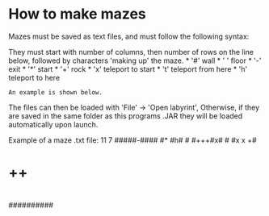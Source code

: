 # How to make mazes

Mazes must be saved as text files, and must follow the following syntax:

 They must start with number of columns, then number of rows on the line below,
 followed by characters 'making up' the maze.
	* '#'	wall
	* ' '	floor
	* '-'	exit
	* '*'	start
	* '+'	rock
	* 'x'	teleport to start
	* 't'	teleport from here
	* 'h'	teleport to here

	An example is shown below.
 

The files can then be loaded with 'File' -> 'Open labyrint',
Otherwise, if they are saved in the same folder as this programs .JAR
they will be loaded automatically upon launch.

Example of a maze .txt file:
 11
 7
 #####-####
 #*  #h#  #
 #+++#x#  #
 #x x    +#
 #   ++   #
 #        #
 ##########
